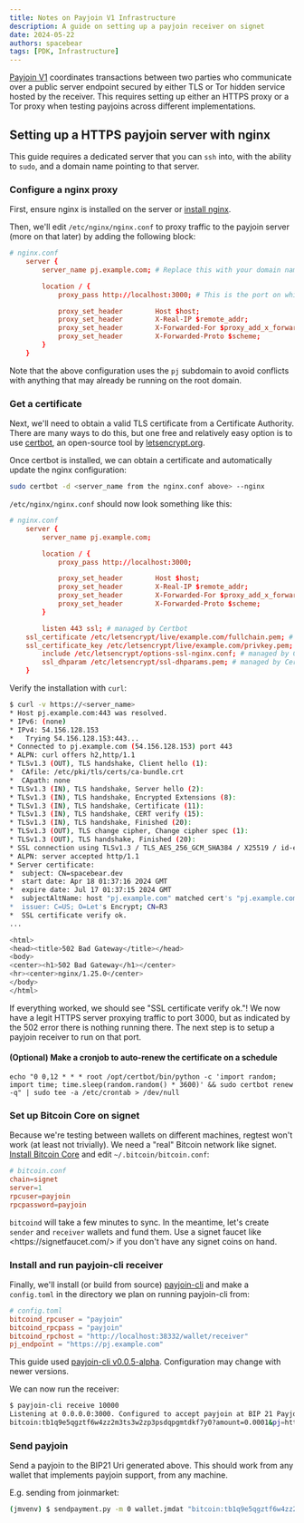 ```yaml
---
title: Notes on Payjoin V1 Infrastructure
description: A guide on setting up a payjoin receiver on signet
date: 2024-05-22
authors: spacebear
tags: [PDK, Infrastructure]
---
```



[Payjoin V1](https://github.com/bitcoin/bips/blob/master/bip-0078.mediawiki) coordinates transactions between two parties who communicate over a public server endpoint secured by either TLS or Tor hidden service hosted by the receiver. This requires setting up either an HTTPS proxy or a Tor proxy when testing payjoins across different implementations.

<!-- truncate -->

## Setting up a HTTPS payjoin server with nginx

This guide requires a dedicated server that you can `ssh` into, with the ability to `sudo`, and a domain name pointing to that server.

### Configure a nginx proxy

First, ensure nginx is installed on the server or [install nginx](https://nginx.org/en/docs/install.html).

Then, we'll edit `/etc/nginx/nginx.conf` to proxy traffic to the payjoin server (more on that later) by adding the following block:

```conf
# nginx.conf
    server {
        server_name pj.example.com; # Replace this with your domain name

        location / {
            proxy_pass http://localhost:3000; # This is the port on which we'll run the payjoin server

            proxy_set_header        Host $host;
            proxy_set_header        X-Real-IP $remote_addr;
            proxy_set_header        X-Forwarded-For $proxy_add_x_forwarded_for;
            proxy_set_header        X-Forwarded-Proto $scheme;
        }
    }
```

Note that the above configuration uses the `pj` subdomain to avoid conflicts with anything that may already be running on the root domain.

### Get a certificate

Next, we'll need to obtain a valid TLS certificate from a Certificate Authority. There are many ways to do this, but one free and relatively easy option is to use [certbot](https://certbot.eff.org/instructions), an open-source tool by [letsencrypt.org](https://letsencrypt.org).

Once certbot is installed, we can obtain a certificate and automatically update the nginx configuration:

```sh
sudo certbot -d <server_name from the nginx.conf above> --nginx
```

`/etc/nginx/nginx.conf` should now look something like this:

```conf
# nginx.conf
    server {
        server_name pj.example.com;

        location / {
            proxy_pass http://localhost:3000;

            proxy_set_header        Host $host;
            proxy_set_header        X-Real-IP $remote_addr;
            proxy_set_header        X-Forwarded-For $proxy_add_x_forwarded_for;
            proxy_set_header        X-Forwarded-Proto $scheme;
        }

        listen 443 ssl; # managed by Certbot
    ssl_certificate /etc/letsencrypt/live/example.com/fullchain.pem; # managed by Certbot
    ssl_certificate_key /etc/letsencrypt/live/example.com/privkey.pem; # managed by Certbot
        include /etc/letsencrypt/options-ssl-nginx.conf; # managed by Certbot
        ssl_dhparam /etc/letsencrypt/ssl-dhparams.pem; # managed by Certbot
    }
```

Verify the installation with `curl`:

```sh
$ curl -v https://<server_name>
* Host pj.example.com:443 was resolved.
* IPv6: (none)
* IPv4: 54.156.128.153
*   Trying 54.156.128.153:443...
* Connected to pj.example.com (54.156.128.153) port 443
* ALPN: curl offers h2,http/1.1
* TLSv1.3 (OUT), TLS handshake, Client hello (1):
*  CAfile: /etc/pki/tls/certs/ca-bundle.crt
*  CApath: none
* TLSv1.3 (IN), TLS handshake, Server hello (2):
* TLSv1.3 (IN), TLS handshake, Encrypted Extensions (8):
* TLSv1.3 (IN), TLS handshake, Certificate (11):
* TLSv1.3 (IN), TLS handshake, CERT verify (15):
* TLSv1.3 (IN), TLS handshake, Finished (20):
* TLSv1.3 (OUT), TLS change cipher, Change cipher spec (1):
* TLSv1.3 (OUT), TLS handshake, Finished (20):
* SSL connection using TLSv1.3 / TLS_AES_256_GCM_SHA384 / X25519 / id-ecPublicKey
* ALPN: server accepted http/1.1
* Server certificate:
*  subject: CN=spacebear.dev
*  start date: Apr 18 01:37:16 2024 GMT
*  expire date: Jul 17 01:37:15 2024 GMT
*  subjectAltName: host "pj.example.com" matched cert's "pj.example.com"
*  issuer: C=US; O=Let's Encrypt; CN=R3
*  SSL certificate verify ok.
...

<html>
<head><title>502 Bad Gateway</title></head>
<body>
<center><h1>502 Bad Gateway</h1></center>
<hr><center>nginx/1.25.0</center>
</body>
</html>
```

If everything worked, we should see "SSL certificate verify ok."! We now have a legit HTTPS server proxying traffic to port 3000, but as indicated by the 502 error there is nothing running there. The next step is to setup a payjoin receiver to run on that port.

#### (Optional) Make a cronjob to auto-renew the certificate on a schedule

```
echo "0 0,12 * * * root /opt/certbot/bin/python -c 'import random; import time; time.sleep(random.random() * 3600)' && sudo certbot renew -q" | sudo tee -a /etc/crontab > /dev/null
```

### Set up Bitcoin Core on signet

Because we're testing between wallets on different machines, regtest won't work (at least not trivially). We need a "real" Bitcoin network like signet. [Install Bitcoin Core](https://bitcoincore.org/) and edit `~/.bitcoin/bitcoin.conf`:

```conf
# bitcoin.conf
chain=signet
server=1
rpcuser=payjoin
rpcpassword=payjoin
```

`bitcoind` will take a few minutes to sync. In the meantime, let's create `sender` and `receiver` wallets and fund them. Use a signet faucet like \<https:\/\/signetfaucet.com/\> if you don't have any signet coins on hand.

### Install and run payjoin-cli receiver

Finally, we'll install (or build from source) [payjoin-cli](https://github.com/payjoin/rust-payjoin/tree/master/payjoin-cli#install-payjoin-cli) and make a `config.toml` in the directory we plan on running payjoin-cli from:

```toml
# config.toml
bitcoind_rpcuser = "payjoin"
bitcoind_rpcpass = "payjoin"
bitcoind_rpchost = "http://localhost:38332/wallet/receiver"
pj_endpoint = "https://pj.example.com"
```

This guide used [payjoin-cli v0.0.5-alpha](https://crates.io/crates/payjoin-cli/0.0.5-alpha). Configuration may change with newer versions.

We can now run the receiver:

```sh
$ payjoin-cli receive 10000
Listening at 0.0.0.0:3000. Configured to accept payjoin at BIP 21 Payjoin Uri:
bitcoin:tb1q9e5qgztf6w4zz2m3ts3w2zp3psdqpgmtdkf7y0?amount=0.0001&pj=https://pj.example.com&pjos=0
```

### Send payjoin

Send a payjoin to the BIP21 Uri generated above. This should work from any wallet that implements payjoin support, from any machine.

E.g. sending from joinmarket:

```sh
(jmvenv) $ sendpayment.py -m 0 wallet.jmdat "bitcoin:tb1q9e5qgztf6w4zz2m3ts3w2zp3psdqpgmtdkf7y0?amount=0.0001&pj=https://pj.example.com&pjos=0"
```
